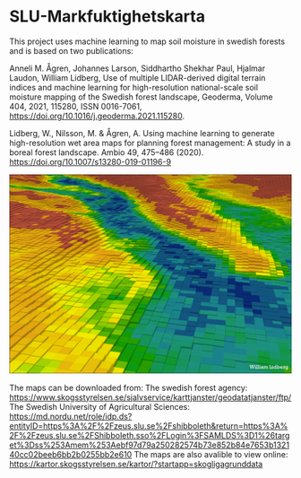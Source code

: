 # SLU-Markfuktighetskarta
This project uses machine learning to map soil moisture in swedish forests and is based on two publications:

Anneli M. Ågren, Johannes Larson, Siddhartho Shekhar Paul, Hjalmar Laudon, William Lidberg,
Use of multiple LIDAR-derived digital terrain indices and machine learning for high-resolution national-scale soil moisture mapping of the Swedish forest landscape,
Geoderma, Volume 404, 2021, 115280, ISSN 0016-7061, https://doi.org/10.1016/j.geoderma.2021.115280.

Lidberg, W., Nilsson, M. & Ågren, A. Using machine learning to generate high-resolution wet area maps for planning forest management: A study in a boreal forest landscape. Ambio 49, 475–486 (2020). https://doi.org/10.1007/s13280-019-01196-9



![alt text](HappyFunMap.png)

The maps can be downloaded from:
The swedish forest agency: https://www.skogsstyrelsen.se/sjalvservice/karttjanster/geodatatjanster/ftp/
The Swedish University of Agricultural Sciences: https://md.nordu.net/role/idp.ds?entityID=https%3A%2F%2Fzeus.slu.se%2Fshibboleth&return=https%3A%2F%2Fzeus.slu.se%2FShibboleth.sso%2FLogin%3FSAMLDS%3D1%26target%3Dss%253Amem%253Aebf97d79a250282574b73e852b84e7653b132140cc02beeb6bb2b0255bb2e610
The maps are also avalible to view online: https://kartor.skogsstyrelsen.se/kartor/?startapp=skogligagrunddata


